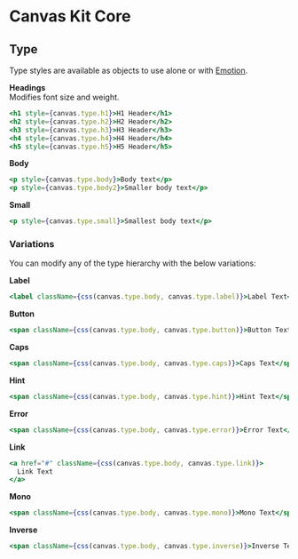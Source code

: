 # Canvas Kit Core

## Type

Type styles are available as objects to use alone or with [Emotion](https://github.com/emotion-js/emotion).

**Headings**  
Modifies font size and weight.

```jsx
<h1 style={canvas.type.h1}>H1 Header</h1>
<h2 style={canvas.type.h2}>H2 Header</h2>
<h3 style={canvas.type.h3}>H3 Header</h3>
<h4 style={canvas.type.h4}>H4 Header</h4>
<h5 style={canvas.type.h5}>H5 Header</h5>
```

**Body**

```jsx
<p style={canvas.type.body}>Body text</p>
<p style={canvas.type.body2}>Smaller body text</p>
```

**Small**

```jsx
<p style={canvas.type.small}>Smallest body text</p>
```

### Variations

You can modify any of the type hierarchy with the below variations:

**Label**

```jsx
<label className={css(canvas.type.body, canvas.type.label)}>Label Text</label>
```

**Button**

```jsx
<span className={css(canvas.type.body, canvas.type.button)}>Button Text</span>
```

**Caps**

```jsx
<span className={css(canvas.type.body, canvas.type.caps)}>Caps Text</span>
```

**Hint**

```jsx
<span className={css(canvas.type.body, canvas.type.hint)}>Hint Text</span>
```

**Error**

```jsx
<span className={css(canvas.type.body, canvas.type.error)}>Error Text</span>
```

**Link**

```jsx
<a href="#" className={css(canvas.type.body, canvas.type.link)}>
  Link Text
</a>
```

**Mono**

```jsx
<span className={css(canvas.type.body, canvas.type.mono)}>Mono Text</span>
```

**Inverse**

```jsx
<span className={css(canvas.type.body, canvas.type.inverse)}>Inverse Text</span>
```
